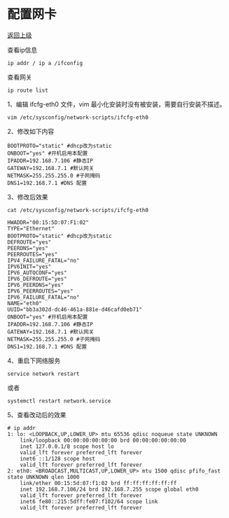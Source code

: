# 配置网卡

[返回上级](../catalog.md)


查看ip信息

    ip addr / ip a /ifconfig

查看网关

    ip route list

1、编辑 ifcfg-eth0 文件，vim 最小化安装时没有被安装，需要自行安装不描述。

    vim /etc/sysconfig/network-scripts/ifcfg-eth0

2、修改如下内容

    BOOTPROTO="static" #dhcp改为static 
    ONBOOT="yes" #开机启用本配置
    IPADDR=192.168.7.106 #静态IP
    GATEWAY=192.168.7.1 #默认网关
    NETMASK=255.255.255.0 #子网掩码
    DNS1=192.168.7.1 #DNS 配置

3、修改后效果  

    cat /etc/sysconfig/network-scripts/ifcfg-eth0

    HWADDR="00:15:5D:07:F1:02"
    TYPE="Ethernet"
    BOOTPROTO="static" #dhcp改为static 
    DEFROUTE="yes"
    PEERDNS="yes"
    PEERROUTES="yes"
    IPV4_FAILURE_FATAL="no"
    IPV6INIT="yes"
    IPV6_AUTOCONF="yes"
    IPV6_DEFROUTE="yes"
    IPV6_PEERDNS="yes"
    IPV6_PEERROUTES="yes"
    IPV6_FAILURE_FATAL="no"
    NAME="eth0"
    UUID="bb3a302d-dc46-461a-881e-d46cafd0eb71"
    ONBOOT="yes" #开机启用本配置
    IPADDR=192.168.7.106 #静态IP
    GATEWAY=192.168.7.1 #默认网关
    NETMASK=255.255.255.0 #子网掩码
    DNS1=192.168.7.1 #DNS 配置

4、重启下网络服务

    service network restart
或者

    systemctl restart network.service

5、查看改动后的效果

    # ip addr
    1: lo: <LOOPBACK,UP,LOWER_UP> mtu 65536 qdisc noqueue state UNKNOWN 
        link/loopback 00:00:00:00:00:00 brd 00:00:00:00:00:00
        inet 127.0.0.1/8 scope host lo
        valid_lft forever preferred_lft forever
        inet6 ::1/128 scope host 
        valid_lft forever preferred_lft forever
    2: eth0: <BROADCAST,MULTICAST,UP,LOWER_UP> mtu 1500 qdisc pfifo_fast state UNKNOWN qlen 1000
        link/ether 00:15:5d:07:f1:02 brd ff:ff:ff:ff:ff:ff
        inet 192.168.7.106/24 brd 192.168.7.255 scope global eth0
        valid_lft forever preferred_lft forever
        inet6 fe80::215:5dff:fe07:f102/64 scope link 
        valid_lft forever preferred_lft forever